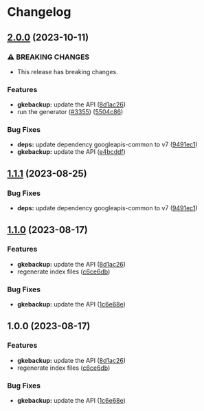 # Changelog

## [2.0.0](https://github.com/googleapis/google-api-nodejs-client/compare/gkebackup-v1.1.1...gkebackup-v2.0.0) (2023-10-11)


### ⚠ BREAKING CHANGES

* This release has breaking changes.

### Features

* **gkebackup:** update the API ([8d1ac26](https://github.com/googleapis/google-api-nodejs-client/commit/8d1ac26eb6062259061609e94c6a4b9beba4831c))
* run the generator ([#3355](https://github.com/googleapis/google-api-nodejs-client/issues/3355)) ([5504c86](https://github.com/googleapis/google-api-nodejs-client/commit/5504c86fd61740886047320e2ed70f02a164acd7))


### Bug Fixes

* **deps:** update dependency googleapis-common to v7 ([9491ec1](https://github.com/googleapis/google-api-nodejs-client/commit/9491ec1cdc3c413e7d73edcfcd59cf5c28a7c855))
* **gkebackup:** update the API ([e4bcddf](https://github.com/googleapis/google-api-nodejs-client/commit/e4bcddf04db3112f0a404d99e43d389a54301e4b))

## [1.1.1](https://github.com/googleapis/google-api-nodejs-client/compare/gkebackup-v1.1.0...gkebackup-v1.1.1) (2023-08-25)


### Bug Fixes

* **deps:** update dependency googleapis-common to v7 ([9491ec1](https://github.com/googleapis/google-api-nodejs-client/commit/9491ec1cdc3c413e7d73edcfcd59cf5c28a7c855))

## [1.1.0](https://github.com/googleapis/google-api-nodejs-client/compare/gkebackup-v1.0.0...gkebackup-v1.1.0) (2023-08-17)


### Features

* **gkebackup:** update the API ([8d1ac26](https://github.com/googleapis/google-api-nodejs-client/commit/8d1ac26eb6062259061609e94c6a4b9beba4831c))
* regenerate index files ([c6ce6db](https://github.com/googleapis/google-api-nodejs-client/commit/c6ce6db24417be7ec0d5cb572288042973a390e0))


### Bug Fixes

* **gkebackup:** update the API ([1c6e68e](https://github.com/googleapis/google-api-nodejs-client/commit/1c6e68ea5bd469b34d537ac031cbe9b45a950773))

## 1.0.0 (2023-08-17)


### Features

* **gkebackup:** update the API ([8d1ac26](https://github.com/googleapis/google-api-nodejs-client/commit/8d1ac26eb6062259061609e94c6a4b9beba4831c))
* regenerate index files ([c6ce6db](https://github.com/googleapis/google-api-nodejs-client/commit/c6ce6db24417be7ec0d5cb572288042973a390e0))


### Bug Fixes

* **gkebackup:** update the API ([1c6e68e](https://github.com/googleapis/google-api-nodejs-client/commit/1c6e68ea5bd469b34d537ac031cbe9b45a950773))

